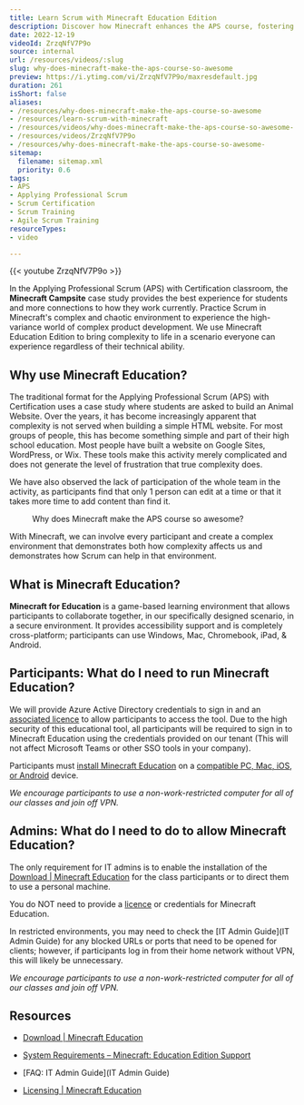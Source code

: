 ```yaml
---
title: Learn Scrum with Minecraft Education Edition
description: Discover how Minecraft enhances the APS course, fostering collaboration and creativity in Agile teams. Join Martin Hinshelwood for insights!
date: 2022-12-19
videoId: ZrzqNfV7P9o
source: internal
url: /resources/videos/:slug
slug: why-does-minecraft-make-the-aps-course-so-awesome
preview: https://i.ytimg.com/vi/ZrzqNfV7P9o/maxresdefault.jpg
duration: 261
isShort: false
aliases:
- /resources/why-does-minecraft-make-the-aps-course-so-awesome
- /resources/learn-scrum-with-minecraft
- /resources/videos/why-does-minecraft-make-the-aps-course-so-awesome-
- /resources/videos/ZrzqNfV7P9o
- /resources/why-does-minecraft-make-the-aps-course-so-awesome-
sitemap:
  filename: sitemap.xml
  priority: 0.6
tags:
- APS
- Applying Professional Scrum
- Scrum Certification
- Scrum Training
- Agile Scrum Training
resourceTypes:
- video

---
```

{{< youtube ZrzqNfV7P9o >}}

In the Applying Professional Scrum (APS) with Certification classroom, the **Minecraft Campsite** case study provides the best experience for students and more connections to how they work currently. Practice Scrum in Minecraft's complex and chaotic environment to experience the high-variance world of complex product development. We use Minecraft Education Edition to bring complexity to life in a scenario everyone can experience regardless of their technical ability.

## Why use Minecraft Education?

The traditional format for the Applying Professional Scrum (APS) with Certification uses a case study where students are asked to build an Animal Website. Over the years, it has become increasingly apparent that complexity is not served when building a simple HTML website. For most groups of people, this has become something simple and part of their high school education. Most people have built a website on Google Sites, WordPress, or Wix. These tools make this activity merely complicated and does not generate the level of frustration that true complexity does.

We have also observed the lack of participation of the whole team in the activity, as participants find that only 1 person can edit at a time or that it takes more time to add content than find it.

<figure>



<figcaption>

Why does Minecraft make the APS course so awesome?

</figcaption>



</figure>

With Minecraft, we can involve every participant and create a complex environment that demonstrates both how complexity affects us and demonstrates how Scrum can help in that environment.

## What is Minecraft Education?

**Minecraft for Education** is a game-based learning environment that allows participants to collaborate together, in our specifically designed scenario, in a secure environment. It provides accessibility support and is completely cross-platform; participants can use Windows, Mac, Chromebook, iPad, & Android.

## Participants: What do I need to run Minecraft Education?

We will provide Azure Active Directory credentials to sign in and an [associated licence](https://education.minecraft.net/en-us/licensing) to allow participants to access the tool. Due to the high security of this educational tool, all participants will be required to sign in to Minecraft Education using the credentials provided on our tenant (This will not affect Microsoft Teams or other SSO tools in your company).

Participants must [install Minecraft Education](https://education.minecraft.net/en-us/get-started/download) on a [compatible PC, Mac, iOS, or Android](https://educommunity.minecraft.net/hc/en-us/articles/360047556591) device.

_We encourage participants to use a non-work-restricted computer for all of our classes and join off VPN._

## Admins: What do I need to do to allow Minecraft Education?

The only requirement for IT admins is to enable the installation of the [Download | Minecraft Education](https://education.minecraft.net/en-us/get-started/download) for the class participants or to direct them to use a personal machine.

You do NOT need to provide a [licence](https://education.minecraft.net/en-us/licensing) or credentials for Minecraft Education.

In restricted environments, you may need to check the [IT Admin Guide](IT Admin Guide) for any blocked URLs or ports that need to be opened for clients; however, if participants log in from their home network without VPN, this will likely be unnecessary.

_We encourage participants to use a non-work-restricted computer for all of our classes and join off VPN._

## Resources

- [Download | Minecraft Education](https://education.minecraft.net/en-us/get-started/download)

- [System Requirements – Minecraft: Education Edition Support](https://educommunity.minecraft.net/hc/en-us/articles/360047556591)

- [FAQ: IT Admin Guide](IT Admin Guide)

- [Licensing | Minecraft Education](https://education.minecraft.net/en-us/licensing)
